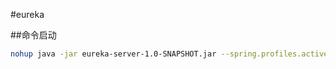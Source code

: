 #eureka

##命令启动
```bash
nohup java -jar eureka-server-1.0-SNAPSHOT.jar --spring.profiles.active=test &
```
